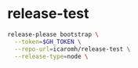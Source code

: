 # release-test

```sh
release-please bootstrap \
  --token=$GH_TOKEN \
  --repo-url=icaromh/release-test \
  --release-type=node \
```